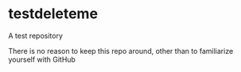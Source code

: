 testdeleteme
============

A test repository

There is no reason to keep this repo around, other than to familiarize yourself with GitHub


